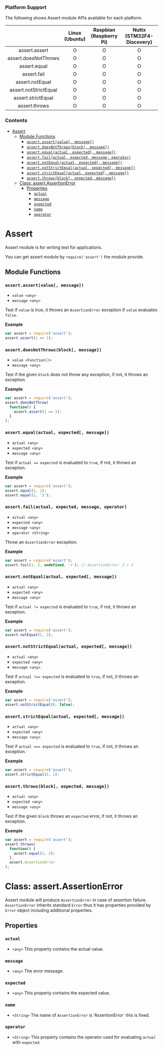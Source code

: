 ### Platform Support

The following shows Assert module APIs available for each platform.

|  | Linux<br/>(Ubuntu) | Raspbian<br/>(Raspberry Pi) | Nuttx<br/>(STM32F4-Discovery) |
| :---: | :---: | :---: | :---: |
| assert.assert | O | O | O |
| assert.doesNotThrows | O | O | O |
| assert.equal | O | O | O |
| assert.fail | O | O | O |
| assert.notEqual | O | O | O |
| assert.notStrictEqual | O | O | O |
| assert.strictEqual | O | O | O |
| assert.throws | O | O | O |


### Contents

- [Assert](#assert)
    - [Module Functions](#module-functions)
        - [`assert.assert(value[, message])`](#assertassertvalue-message)
        - [`assert.doesNotThrows(block[, message])`](#assertdoesnotthrowsblock-message)
        - [`assert.equal(actual, expected[, message])`](#assertequalactual-expected-message)
        - [`assert.fail(actual, expected, message, operator)`](#assertfailactual-expected-message-operator)
        - [`assert.notEqual(actual, expected[, message])`](#assertnotequalactual-expected-message)
        - [`assert.notStrictEqual(actual, expected[, message])`](#assertnotstrictequalactual-expected-message)
        - [`assert.strictEqual(actual, expected[, message])`](#assertstrictequalactual-expected-message)
        - [`assert.throws(block[, expected, message])`](#assertthrowsblock-expected-message)
    - [Class: assert.AssertionError](#class-assertassertionerror)
        - [Properties](#properties)
            - [`actual`](#actual)
            - [`message`](#message)
            - [`expected`](#expected)
            - [`name`](#name)
            - [`operator`](#operator)


# Assert

Assert module is for writing test for applications.

You can get assert module by `require('assert')` the module provide.


## Module Functions


### `assert.assert(value[, message])`
* `value <any>`
* `message <any>`

Test if `value` is true, it throws an `AssertionError` exception if `value` evaluates `false`.

**Example**

```js
var assert = require('assert');
assert.assert(1 == 1);
```


### `assert.doesNotThrows(block[, message])`
* `value <Function()>`
* `message <any>`

Test if the given `block` does not throw any exception, if not, it throws an exception.

**Example**

```js
var assert = require('assert');
assert.doesNotThrow(
  function() {
    assert.assert(1 == 1);
  }
);
```


### `assert.equal(actual, expected[, message])`
* `actual <any>`
* `expected <any>`
* `message <any>`

Test if `actual == expected` is evaluated to `true`, if not, it throws an exception.

**Example**

```js
var assert = require('assert');
assert.equal(1, 1);
assert.equal(1, '1');
```


### `assert.fail(actual, expected, message, operator)`
* `actual <any>`
* `expected <any>`
* `message <any>`
* `operator <String>`

Throw an `AssertionError` exception.

**Example**

```js
var assert = require('assert');
assert.fail(1, 2, undefined, '>'); // AssertionError: 1 > 2
```


### `assert.notEqual(actual, expected[, message])`
* `actual <any>`
* `expected <any>`
* `message <any>`

Test if `actual != expected` is evaluated to `true`, if not, it throws an exception.

**Example**

```js
var assert = require('assert');
assert.notEqual(1, 2);
```


### `assert.notStrictEqual(actual, expected[, message])`
* `actual <any>`
* `expected <any>`
* `message <any>`

Test if `actual !== expected` is evaluated to `true`, if not, it throws an exception.

**Example**

```js
var assert = require('assert');
assert.notStrictEqual(0, false);
```


### `assert.strictEqual(actual, expected[, message])`
* `actual <any>`
* `expected <any>`
* `message <any>`

Test if `actual === expected` is evaluated to `true`, if not, it throws an exception.

**Example**

```js
var assert = require('assert');
assert.strictEqual(1, 1);
```


### `assert.throws(block[, expected, message])`
* `actual <any>`
* `expected <any>`
* `message <any>`

Test if the given `block` throws an `expected` error, if not, it throws an exception.

**Example**

```js
var assert = require('assert');
assert.throws(
  function() {
    assert.equal(1, 2);
  },
  assert.AssertionError
);
```


# Class: assert.AssertionError

Assert module will produce `AssertionError` in case of assertion failure. `AssertionError` inherits standard `Error` thus it has properties provided by `Error` object including additional properties.


## Properties


### `actual`
* `<any>`
This property contains the actual value.


### `message`
* `<any>`
The error message.


### `expected`
* `<any>`
This property contains the expected value.


### `name`
* `<String>`
The name of `AssertionError` is 'AssertionError` this is fixed.


### `operator`
* `<String>`
This property contains the operator used for evaluating `actual` with `expected`.